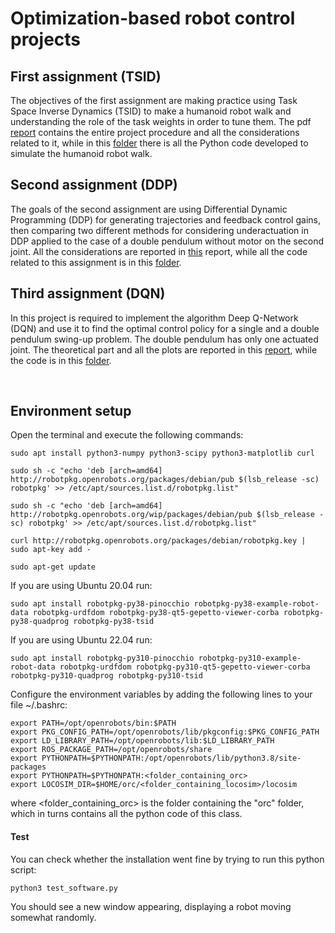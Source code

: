 # Optimization-based robot control projects

## First assignment (TSID)
The objectives of the first assignment are making practice using Task Space Inverse Dynamics (TSID) to make a humanoid robot walk and understanding the role of the task weights in order to tune them.
The pdf [report](https://github.com/mattiapettene/orc-project/blob/main/Report_assignment_01.pdf) contains the entire project procedure and all the considerations related to it, while in this [folder](https://github.com/mattiapettene/orc-project/tree/main/Assignment_01_TSID) there is all the Python code developed to simulate the humanoid robot walk.

## Second assignment (DDP)
The goals of the second assignment are using Differential Dynamic Programming (DDP) for generating trajectories and feedback control gains, then comparing two different methods for considering underactuation in DDP applied to the case of a double pendulum without motor on the second joint. All the considerations are reported in [this](https://github.com/mattiapettene/orc-project/blob/main/Report_assignment_02.pdf) report, while all the code related to this assignment is in this [folder](https://github.com/mattiapettene/orc-project/tree/main/Assignment_02_DDP).

## Third assignment (DQN)
In this project is required to implement the algorithm Deep Q-Network (DQN) and use it to find the optimal control policy for a single and a double pendulum swing-up problem. The double pendulum has only one actuated joint. The theoretical part and all the plots are reported in this [report](https://github.com/mattiapettene/orc-project/blob/main/Report_assignment_03.pdf), while the code is in this [folder](https://github.com/mattiapettene/orc-project/tree/main/Assignment_03_DQN).


&nbsp;
&nbsp;

## Environment setup

Open the terminal and execute the following commands:

```
sudo apt install python3-numpy python3-scipy python3-matplotlib curl

sudo sh -c "echo 'deb [arch=amd64] http://robotpkg.openrobots.org/packages/debian/pub $(lsb_release -sc) robotpkg' >> /etc/apt/sources.list.d/robotpkg.list"

sudo sh -c "echo 'deb [arch=amd64] http://robotpkg.openrobots.org/wip/packages/debian/pub $(lsb_release -sc) robotpkg' >> /etc/apt/sources.list.d/robotpkg.list"

curl http://robotpkg.openrobots.org/packages/debian/robotpkg.key | sudo apt-key add -

sudo apt-get update
```

If you are using Ubuntu 20.04 run:

```
sudo apt install robotpkg-py38-pinocchio robotpkg-py38-example-robot-data robotpkg-urdfdom robotpkg-py38-qt5-gepetto-viewer-corba robotpkg-py38-quadprog robotpkg-py38-tsid
```

If you are using Ubuntu 22.04 run:

```
sudo apt install robotpkg-py310-pinocchio robotpkg-py310-example-robot-data robotpkg-urdfdom robotpkg-py310-qt5-gepetto-viewer-corba robotpkg-py310-quadprog robotpkg-py310-tsid
```

Configure the environment variables by adding the following lines to your file ~/.bashrc:

```
export PATH=/opt/openrobots/bin:$PATH
export PKG_CONFIG_PATH=/opt/openrobots/lib/pkgconfig:$PKG_CONFIG_PATH
export LD_LIBRARY_PATH=/opt/openrobots/lib:$LD_LIBRARY_PATH
export ROS_PACKAGE_PATH=/opt/openrobots/share
export PYTHONPATH=$PYTHONPATH:/opt/openrobots/lib/python3.8/site-packages
export PYTHONPATH=$PYTHONPATH:<folder_containing_orc>
export LOCOSIM_DIR=$HOME/orc/<folder_containing_locosim>/locosim
```

where <folder_containing_orc> is the folder containing the "orc" folder, which in turns contains all the python code of this class.

#### Test

You can check whether the installation went fine by trying to run this python script:

```
python3 test_software.py
```
You should see a new window appearing, displaying a robot moving somewhat randomly.
